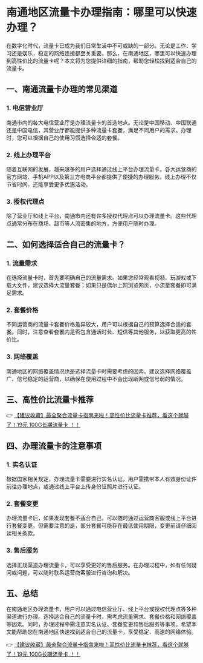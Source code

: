 # 南通地区流量卡办理指南：哪里可以快速办理？

在数字化时代，流量卡已成为我们日常生活中不可或缺的一部分。无论是工作、学习还是娱乐，稳定的网络连接都至关重要。那么，在南通地区，哪里可以快速办理到高性价比的流量卡呢？本文将为您提供详细的指南，帮助您轻松找到适合自己的流量卡。

## 一、南通流量卡办理的常见渠道

### 1. 电信营业厅
南通市内的各大电信营业厅是办理流量卡的首选地点。无论是中国移动、中国联通还是中国电信，其营业厅都能提供多种流量卡套餐，满足不同用户的需求。办理时，您可以根据自己的使用习惯选择合适的套餐。

### 2. 线上办理平台
随着互联网的发展，越来越多的用户选择通过线上平台办理流量卡。各大运营商的官方网站、手机APP以及第三方电商平台都提供了便捷的办理服务。线上办理不仅节省时间，还能享受更多优惠活动。

### 3. 授权代理点
除了营业厅和线上平台，南通市内还有许多授权代理点可以办理流量卡。这些代理点通常分布在商场、超市等人流密集的地方，方便用户随时办理。

## 二、如何选择适合自己的流量卡？

### 1. 流量需求
在选择流量卡时，首先要明确自己的流量需求。如果您经常观看视频、玩游戏或下载大文件，建议选择大流量套餐；如果只是偶尔上网浏览网页，小流量套餐即可满足需求。

### 2. 套餐价格
不同运营商的流量卡套餐价格差异较大，用户可以根据自己的预算选择合适的套餐。同时，注意查看套餐内是否包含通话时长、短信等其他服务，以获取更高的性价比。

### 3. 网络覆盖
南通地区的网络覆盖情况也是选择流量卡时需要考虑的因素。建议选择网络覆盖广、信号稳定的运营商，以确保在使用过程中不会出现断网或信号弱的情况。

## 三、高性价比流量卡推荐

👉 [【建议收藏】最全聚合流量卡指南来啦！高性价比流量卡推荐，看这个就够了！19元 100G长期流量卡 ！！](https://bit.ly/Liuliangka)

## 四、办理流量卡的注意事项

### 1. 实名认证
根据国家相关规定，办理流量卡需要进行实名认证。用户需携带本人有效身份证件前往办理地点，或通过线上平台上传身份证照片进行认证。

### 2. 套餐变更
办理流量卡后，如果发现套餐不适合自己，可以随时通过运营商客服或线上平台进行套餐变更。但需要注意的是，部分套餐可能存在最低使用期限，变更前请仔细阅读相关条款。

### 3. 售后服务
选择正规渠道办理流量卡，可以享受更好的售后服务。在办理过程中，如有任何疑问或问题，可以随时联系运营商客服进行咨询和解决。

## 五、总结

在南通地区办理流量卡，用户可以通过电信营业厅、线上平台或授权代理点等多种渠道进行办理。选择适合自己的流量卡时，需考虑流量需求、套餐价格和网络覆盖等因素。同时，办理过程中需注意实名认证、套餐变更和售后服务等事项。希望本文能帮助您在南通地区快速找到适合自己的流量卡，享受稳定、高速的网络体验。

👉 [【建议收藏】最全聚合流量卡指南来啦！高性价比流量卡推荐，看这个就够了！19元 100G长期流量卡 ！！](https://bit.ly/Liuliangka)